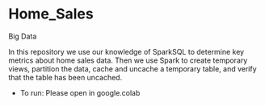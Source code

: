 # Home_Sales
Big Data

In this repository we use our knowledge of SparkSQL to determine key metrics about home sales data. Then we use Spark to create temporary views, partition the data, cache and uncache a temporary table, and verify that the table has been uncached.



-  To run: Please open in google.colab
